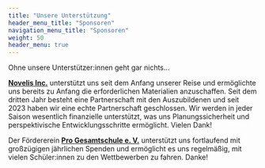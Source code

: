 ```yaml
---
title: "Unsere Unterstützung"
header_menu_title: "Sponsoren"
navigation_menu_title: "Sponsoren"
weight: 50
header_menu: true
---
```


Ohne unsere Unterstützer:innen geht gar nichts...

[**Novelis Inc.**](https://de.novelis.com/) unterstützt uns seit dem Anfang unserer Reise und ermöglichte uns bereits zu Anfang die erforderlichen Materialien anzuschaffen. Seit dem dritten Jahr besteht eine Partnerschaft mit den Auszubildenen und seit 2023 haben wir eine echte Partnerschaft geschlossen. Wir werden in jeder Saison wesentlich finanzielle unterstützt, was uns Planungssicherheit und perspektivische Entwicklungsschritte ermöglicht. Vielen Dank!

Der Fördererein [**Pro Gesamtschule e. V.**](https://www.igs-goe.de/herzstuecke/Foerderverein-Pro-Gesamtschule.html) unterstützt uns fortlaufend mit großzügigen jährlichen Spenden und ermöglicht es uns regelmäßig, mit vielen Schüler:innen zu den Wettbewerben zu fahren. Danke!



